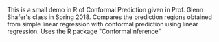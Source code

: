 This is a small demo in R of Conformal Prediction given in Prof. Glenn Shafer's class in Spring 2018. Compares the prediction regions obtained from simple linear regression with conformal prediction using linear regression. Uses the R package "ConformalInference"